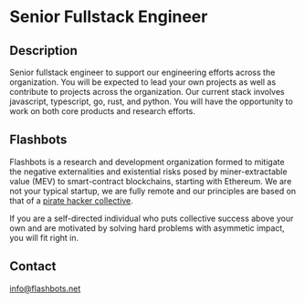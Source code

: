 # Senior Fullstack Engineer

## Description

Senior fullstack engineer to support our engineering efforts across the organization. You will be expected to lead your own projects as well as contribute to projects across the organization. Our current stack involves javascript, typescript, go, rust, and python. You will have the opportunity to work on both core products and research efforts.

## Flashbots

Flashbots is a research and development organization formed to mitigate the negative externalities and existential risks posed by miner-extractable value (MEV) to smart-contract blockchains, starting with Ethereum. We are not your typical startup, we are fully remote and our principles are based on that of a [pirate hacker collective](https://www.youtube.com/watch?v=T0fAznO1wA8).

If you are a self-directed individual who puts collective success above your own and are motivated by solving hard problems with asymmetic impact, you will fit right in.

## Contact

info@flashbots.net